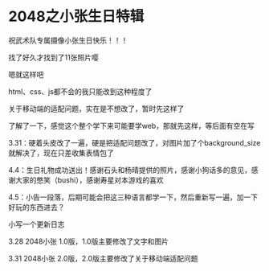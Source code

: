 # 2048之小张生日特辑
祝武术队专属摄像小张生日快乐！！！

找了好久才找到了11张照片嘤

嗯就这样吧

html、css、js都不会的我只能改到这种程度了

关于移动端的适配问题，实在是不想改了，暂时先这样了

了解了一下，感觉这个整个学下来可能要学web，那就先这样，等后面有空在写

3.31：硬着头皮改了一遍，硬是把适配问题改了，对图片加了个background_size就解决了，现在只差收集表情包了

4.4：生日礼物成功送出！感谢石头和杨晴提供的照片，感谢小狗话多的意见，感谢大家的憋笑（bushi），感谢寿星对本游戏的喜欢

4.5：小告一段落，后期可能会把这三种语言都学一下，然后重新写一遍，加一下好玩的东西进去？

小写一个更新日志

3.28 2048小张 1.0版，1.0版主要修改了文字和图片

3.31 2048小张 2.0版，2.0版主要修改了关于移动端适配问题

